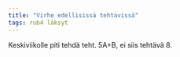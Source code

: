 ```yaml
---
title: "Virhe edellisissä tehtävissä"
tags: rub4 läksyt
---
```


Keskiviikolle piti tehdä teht. 5A+B, ei siis tehtävä 8.
